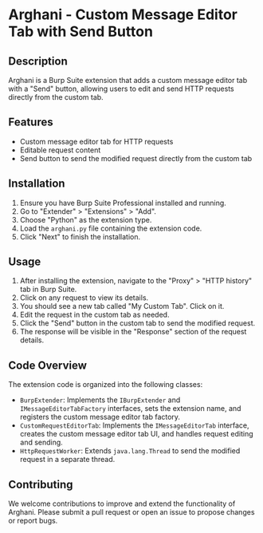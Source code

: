 # Arghani - Custom Message Editor Tab with Send Button

## Description
Arghani is a Burp Suite extension that adds a custom message editor tab with a
"Send" button, allowing users to edit and send HTTP requests directly from the
custom tab.

## Features
- Custom message editor tab for HTTP requests
- Editable request content
- Send button to send the modified request directly from the custom tab

## Installation

1. Ensure you have Burp Suite Professional installed and running.
2. Go to "Extender" > "Extensions" > "Add".
3. Choose "Python" as the extension type.
4. Load the `arghani.py` file containing the extension code.
5. Click "Next" to finish the installation.

## Usage

1. After installing the extension, navigate to the "Proxy" > "HTTP history" tab
   in Burp Suite.
2. Click on any request to view its details.
3. You should see a new tab called "My Custom Tab". Click on it.
4. Edit the request in the custom tab as needed.
5. Click the "Send" button in the custom tab to send the modified request.
6. The response will be visible in the "Response" section of the request details.

## Code Overview

The extension code is organized into the following classes:

- `BurpExtender`: Implements the `IBurpExtender` and `IMessageEditorTabFactory`
  interfaces, sets the extension name, and registers the custom message editor
  tab factory.
- `CustomRequestEditorTab`: Implements the `IMessageEditorTab` interface,
  creates the custom message editor tab UI, and handles request editing and
  sending.
- `HttpRequestWorker`: Extends `java.lang.Thread` to send the modified request
  in a separate thread.

## Contributing

We welcome contributions to improve and extend the functionality of Arghani.
Please submit a pull request or open an issue to propose changes or report bugs.
